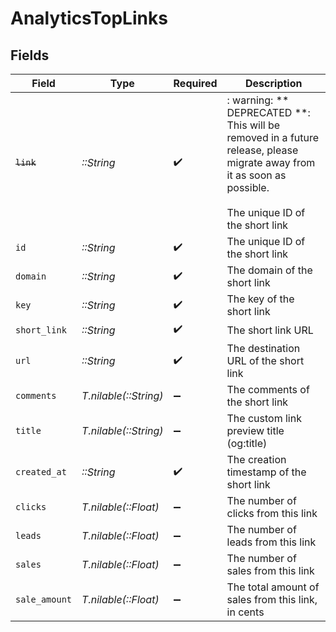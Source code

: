 # AnalyticsTopLinks


## Fields

| Field                                                                                                                                                    | Type                                                                                                                                                     | Required                                                                                                                                                 | Description                                                                                                                                              |
| -------------------------------------------------------------------------------------------------------------------------------------------------------- | -------------------------------------------------------------------------------------------------------------------------------------------------------- | -------------------------------------------------------------------------------------------------------------------------------------------------------- | -------------------------------------------------------------------------------------------------------------------------------------------------------- |
| ~~`link`~~                                                                                                                                               | *::String*                                                                                                                                               | :heavy_check_mark:                                                                                                                                       | : warning: ** DEPRECATED **: This will be removed in a future release, please migrate away from it as soon as possible.<br/><br/>The unique ID of the short link |
| `id`                                                                                                                                                     | *::String*                                                                                                                                               | :heavy_check_mark:                                                                                                                                       | The unique ID of the short link                                                                                                                          |
| `domain`                                                                                                                                                 | *::String*                                                                                                                                               | :heavy_check_mark:                                                                                                                                       | The domain of the short link                                                                                                                             |
| `key`                                                                                                                                                    | *::String*                                                                                                                                               | :heavy_check_mark:                                                                                                                                       | The key of the short link                                                                                                                                |
| `short_link`                                                                                                                                             | *::String*                                                                                                                                               | :heavy_check_mark:                                                                                                                                       | The short link URL                                                                                                                                       |
| `url`                                                                                                                                                    | *::String*                                                                                                                                               | :heavy_check_mark:                                                                                                                                       | The destination URL of the short link                                                                                                                    |
| `comments`                                                                                                                                               | *T.nilable(::String)*                                                                                                                                    | :heavy_minus_sign:                                                                                                                                       | The comments of the short link                                                                                                                           |
| `title`                                                                                                                                                  | *T.nilable(::String)*                                                                                                                                    | :heavy_minus_sign:                                                                                                                                       | The custom link preview title (og:title)                                                                                                                 |
| `created_at`                                                                                                                                             | *::String*                                                                                                                                               | :heavy_check_mark:                                                                                                                                       | The creation timestamp of the short link                                                                                                                 |
| `clicks`                                                                                                                                                 | *T.nilable(::Float)*                                                                                                                                     | :heavy_minus_sign:                                                                                                                                       | The number of clicks from this link                                                                                                                      |
| `leads`                                                                                                                                                  | *T.nilable(::Float)*                                                                                                                                     | :heavy_minus_sign:                                                                                                                                       | The number of leads from this link                                                                                                                       |
| `sales`                                                                                                                                                  | *T.nilable(::Float)*                                                                                                                                     | :heavy_minus_sign:                                                                                                                                       | The number of sales from this link                                                                                                                       |
| `sale_amount`                                                                                                                                            | *T.nilable(::Float)*                                                                                                                                     | :heavy_minus_sign:                                                                                                                                       | The total amount of sales from this link, in cents                                                                                                       |